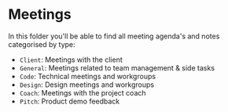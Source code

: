 # Meetings

In this folder you'll be able to find all meeting agenda's and notes categorised by type:

- `Client`: Meetings with the client
- `General`: Meetings related to team management & side tasks
- `Code`: Technical meetings and workgroups
- `Design`: Design meetings and workgroups
- `Coach`: Meetings with the project coach
- `Pitch`: Product demo feedback
